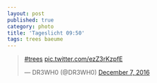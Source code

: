 ```yaml
---
layout: post
published: true
category: photo
title: 'Tageslicht 09:50'
tags: trees baeume
---
```

<blockquote class="twitter-tweet"><p lang="und" dir="ltr"><a href="https://twitter.com/hashtag/trees?src=hash">#trees</a> <a href="https://t.co/ezZ3rKzpfE">pic.twitter.com/ezZ3rKzpfE</a></p>&mdash; DR3WH0 (@DR3WH0) <a href="https://twitter.com/DR3WH0/status/806526330485481472">December 7, 2016</a></blockquote>
<script async src="//platform.twitter.com/widgets.js" charset="utf-8"></script>
